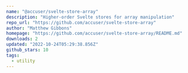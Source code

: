 ```yaml
---
name: "@accuser/svelte-store-array"
description: "Higher-order Svelte stores for array manipulation"
repo_url: "https://github.com/accuser/svelte-store-array"
author: "Matthew Gibbons"
homepage: "https://github.com/accuser/svelte-store-array/README.md"
downloads: 2
updated: "2022-10-24T05:29:38.856Z"
github_stars: 10
tags: 
  - utility
---
```

